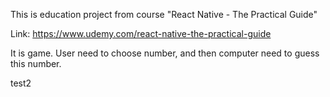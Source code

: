 This is education project from course "React Native - The Practical Guide"

Link: https://www.udemy.com/react-native-the-practical-guide

It is game. User need to choose number, and then computer need to guess this number.

test2